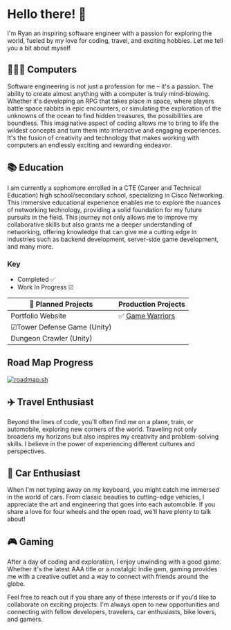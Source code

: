 # Hello there! 👋

I'm Ryan an inspiring software engineer with a passion for exploring the world, fueled by my love for coding, travel, and exciting hobbies. Let me tell you a bit about myself

## 👨‍💻😁 Computers

Software engineering is not just a profession for me – it's a passion. The ability to create almost anything with a computer is truly mind-blowing. Whether it's developing an RPG that takes place in space, where players battle space rabbits in epic encounters, or simulating the exploration of the unknowns of the ocean to find hidden treasures, the possibilities are boundless. This imaginative aspect of coding allows me to bring to life the wildest concepts and turn them into interactive and engaging experiences. It's the fusion of creativity and technology that makes working with computers an endlessly exciting and rewarding endeavor.

## 📚 Education

I am currently a sophomore enrolled in a CTE (Career and Technical Education) high school/secondary school, specializing in Cisco Networking. This immersive educational experience enables me to explore the nuances of networking technology, providing a solid foundation for my future pursuits in the field. This journey not only allows me to improve my collaborative skills but also grants me a deeper understanding of networking, offering knowledge that can give me a cutting edge in industries such as backend development, server-side game development, and many more.

### Key

- Completed ✅
- Work In Progress ☑

| **📆 Planned Projects**     | **Production Projects**                   |
| --------------------------- | ----------------------------------------- |
| Portfolio Website           | ✅ [Game Warriors](https://gwarriors.net) |
| ☑Tower Defense Game (Unity) |                                           |
| Dungeon Crawler (Unity) |                                           |

## Road Map Progress

[![roadmap.sh](https://api.roadmap.sh/v1-badge/tall/65940418ae22c125230da859?variant=dark&roadmaps=aspnet-core%2Ccyber-security%2Cfull-stack%2Cgame-developer)](https://roadmap.sh)

## ✈️ Travel Enthusiast

Beyond the lines of code, you'll often find me on a plane, train, or automobile, exploring new corners of the world. Traveling not only broadens my horizons but also inspires my creativity and problem-solving skills. I believe in the power of experiencing different cultures and perspectives.

## 🚗 Car Enthusiast

When I'm not typing away on my keyboard, you might catch me immersed in the world of cars. From classic beauties to cutting-edge vehicles, I appreciate the art and engineering that goes into each automobile. If you share a love for four wheels and the open road, we'll have plenty to talk about!

## 🎮 Gaming

After a day of coding and exploration, I enjoy unwinding with a good game. Whether it's the latest AAA title or a nostalgic indie gem, gaming provides me with a creative outlet and a way to connect with friends around the globe.

Feel free to reach out if you share any of these interests or if you'd like to collaborate on exciting projects. I'm always open to new opportunities and connecting with fellow developers, travelers, car enthusiasts, bike lovers, and gamers.
